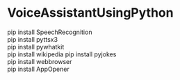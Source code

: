 # VoiceAssistantUsingPython


pip install SpeechRecognition                                                                                                                                          
pip install pyttsx3                                                                                                                                               
pip install pywhatkit                                                                                                                                                
pip install wikipedia
pip install pyjokes                                                                                                                                                 
pip install webbrowser                                                                                                                                               
pip install AppOpener                                                                                                                                                     
